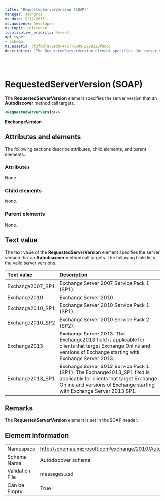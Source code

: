```yaml
---
title: "RequestedServerVersion (SOAP)"
manager: sethgros
ms.date: 9/17/2015
ms.audience: Developer
ms.topic: reference
localization_priority: Normal
api_type:
- schema
ms.assetid: cf3f9d7a-2add-4457-b009-2929220f90b5
description: "The RequestedServerVersion element specifies the server version that an Autodiscover method call targets."
 
 
---
```


# RequestedServerVersion (SOAP)

The **RequestedServerVersion** element specifies the server version that an **Autodiscover** method call targets. 
  
```XML
<RequestedServerVersion/>
```

 **ExchangeVersion**
## Attributes and elements

The following sections describe attributes, child elements, and parent elements.
  
### Attributes

None.
  
### Child elements

None.
  
### Parent elements

None.
  
## Text value

The text value of the **RequestedServerVersion** element specifies the server version that an **Autodiscover** method call targets. The following table lists the valid server versions. 
  
|**Text value**|**Description**|
|:-----|:-----|
|Exchange2007_SP1  <br/> |Exchange Server 2007 Service Pack 1 (SP1).  <br/> |
|Exchange2010  <br/> |Exchange Server 2010.  <br/> |
|Exchange2010_SP1  <br/> |Exchange Server 2010 Service Pack 1 (SP1).  <br/> |
|Exchange2010_SP2  <br/> |Exchange Server 2010 Service Pack 2 (SP2).  <br/> |
|Exchange2013  <br/> |Exchange Server 2013. The Exchange2013 field is applicable for clients that target Exchange Online and versions of Exchange starting with Exchange Server 2013.  <br/> |
|Exchange2013_SP1  <br/> |Exchange Server 2013 Service Pack 1 (SP1). The Exchange2013_SP1 field is applicable for clients that target Exchange Online and versions of Exchange starting with Exchange Server 2013 SP1.  <br/> |
   
## Remarks

The **RequestedServerVersion** element is set in the SOAP header. 
  
## Element information

|||
|:-----|:-----|
|Namespace  <br/> |http://schemas.microsoft.com/exchange/2010/Autodiscover  <br/> |
|Schema Name  <br/> |Autodiscover schema  <br/> |
|Validation File  <br/> |messages.xsd  <br/> |
|Can be Empty  <br/> |True  <br/> |
   

